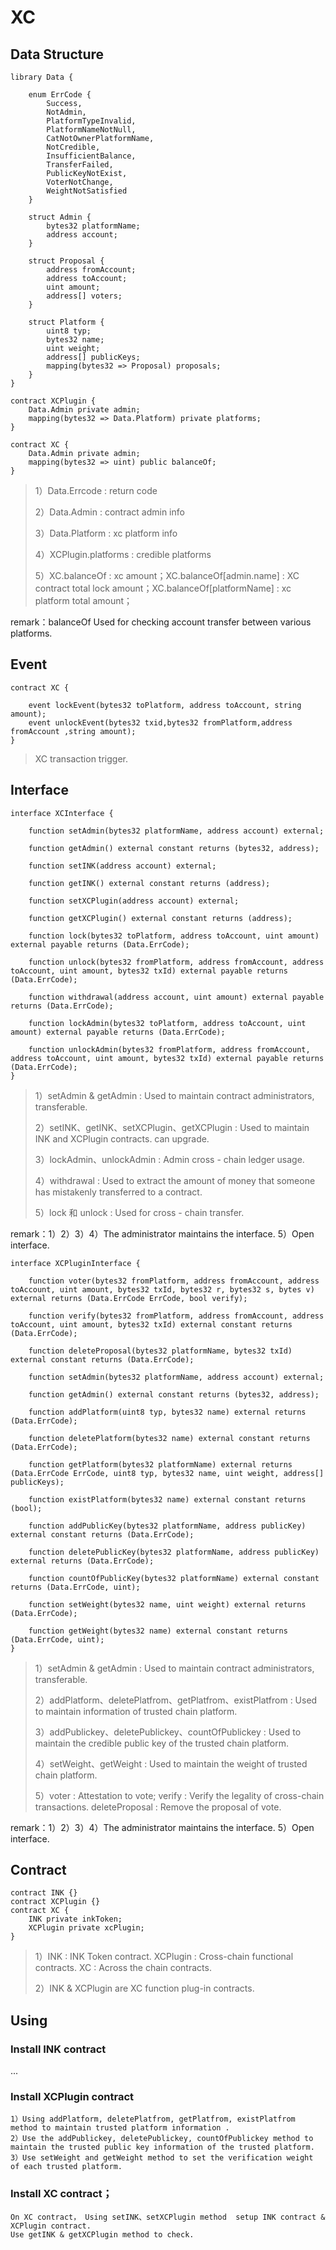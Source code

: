 # XC

## Data Structure 

```
library Data {

    enum ErrCode {
        Success,
        NotAdmin,
        PlatformTypeInvalid,
        PlatformNameNotNull,
        CatNotOwnerPlatformName,
        NotCredible,
        InsufficientBalance,
        TransferFailed,
        PublicKeyNotExist,
        VoterNotChange,
        WeightNotSatisfied
    }

    struct Admin {
        bytes32 platformName;
        address account;
    }

    struct Proposal {
        address fromAccount;
        address toAccount;
        uint amount;
        address[] voters;
    }

    struct Platform {
        uint8 typ;
        bytes32 name;
        uint weight;
        address[] publicKeys;
        mapping(bytes32 => Proposal) proposals;
    }
}

contract XCPlugin {
    Data.Admin private admin;
    mapping(bytes32 => Data.Platform) private platforms;
}

contract XC {
    Data.Admin private admin;
    mapping(bytes32 => uint) public balanceOf;
}
```

> 1）Data.Errcode : return code
> 
> 2）Data.Admin : contract admin info
> 
> 3）Data.Platform : xc platform info
>
> 4）XCPlugin.platforms : credible platforms
> 
> 5）XC.balanceOf : xc amount；XC.balanceOf[admin.name] : XC contract total lock amount；XC.balanceOf[platformName] : xc platform total amount；
> 

remark：balanceOf Used for checking account transfer between various platforms.


## Event

```
contract XC {

    event lockEvent(bytes32 toPlatform, address toAccount, string amount);
    event unlockEvent(bytes32 txid,bytes32 fromPlatform,address fromAccount ,string amount);
}
```

> XC transaction trigger.

## Interface 

```
interface XCInterface {

    function setAdmin(bytes32 platformName, address account) external;

    function getAdmin() external constant returns (bytes32, address);

    function setINK(address account) external;

    function getINK() external constant returns (address);

    function setXCPlugin(address account) external;

    function getXCPlugin() external constant returns (address);

    function lock(bytes32 toPlatform, address toAccount, uint amount) external payable returns (Data.ErrCode);

    function unlock(bytes32 fromPlatform, address fromAccount, address toAccount, uint amount, bytes32 txId) external payable returns (Data.ErrCode);

    function withdrawal(address account, uint amount) external payable returns (Data.ErrCode);

    function lockAdmin(bytes32 toPlatform, address toAccount, uint amount) external payable returns (Data.ErrCode);

    function unlockAdmin(bytes32 fromPlatform, address fromAccount, address toAccount, uint amount, bytes32 txId) external payable returns (Data.ErrCode);
}
```
> 1）setAdmin & getAdmin : Used to maintain contract administrators, transferable.
>
> 2）setINK、getINK、setXCPlugin、getXCPlugin : Used to maintain INK and XCPlugin contracts. can upgrade.
>
> 3）lockAdmin、unlockAdmin : Admin cross - chain ledger usage.
>
> 4）withdrawal : Used to extract the amount of money that someone has mistakenly transferred to a contract.
>
> 5）lock 和 unlock : Used for cross - chain transfer.
> 

remark：1）2）3）4）The administrator maintains the interface. 5）Open interface.

```
interface XCPluginInterface {

    function voter(bytes32 fromPlatform, address fromAccount, address toAccount, uint amount, bytes32 txId, bytes32 r, bytes32 s, bytes v) external returns (Data.ErrCode ErrCode, bool verify);

    function verify(bytes32 fromPlatform, address fromAccount, address toAccount, uint amount, bytes32 txId) external constant returns (Data.ErrCode);

    function deleteProposal(bytes32 platformName, bytes32 txId) external constant returns (Data.ErrCode);

    function setAdmin(bytes32 platformName, address account) external;

    function getAdmin() external constant returns (bytes32, address);

    function addPlatform(uint8 typ, bytes32 name) external returns (Data.ErrCode);

    function deletePlatform(bytes32 name) external constant returns (Data.ErrCode);

    function getPlatform(bytes32 platformName) external returns (Data.ErrCode ErrCode, uint8 typ, bytes32 name, uint weight, address[] publicKeys);

    function existPlatform(bytes32 name) external constant returns (bool);

    function addPublicKey(bytes32 platformName, address publicKey) external constant returns (Data.ErrCode);

    function deletePublicKey(bytes32 platformName, address publicKey) external returns (Data.ErrCode);

    function countOfPublicKey(bytes32 platformName) external constant returns (Data.ErrCode, uint);

    function setWeight(bytes32 name, uint weight) external returns (Data.ErrCode);

    function getWeight(bytes32 name) external constant returns (Data.ErrCode, uint);
}
```
> 1）setAdmin & getAdmin : Used to maintain contract administrators, transferable.
>
> 2）addPlatform、deletePlatfrom、getPlatfrom、existPlatfrom : Used to maintain information of trusted chain platform.
>
> 3）addPublickey、deletePublickey、countOfPublickey : Used to maintain the credible public key of the trusted chain platform.
>
> 4）setWeight、getWeight : Used to maintain the weight of trusted chain platform.
>
> 5）voter : Attestation to vote; verify : Verify the legality of cross-chain transactions. deleteProposal : Remove the proposal of vote.
> 

remark：1）2）3）4）The administrator maintains the interface. 5）Open interface.

## Contract

```
contract INK {}
contract XCPlugin {}
contract XC {
    INK private inkToken;
    XCPlugin private xcPlugin;
}
```
> 1）INK : INK Token contract. XCPlugin : Cross-chain functional contracts. XC : Across the chain contracts.
>
> 2）INK & XCPlugin are XC function plug-in contracts.
> 

## Using

### Install INK contract
...

### Install XCPlugin contract
```
1）Using addPlatform, deletePlatfrom, getPlatfrom, existPlatfrom method to maintain trusted platform information .
2）Use the addPublickey, deletePublickey, countOfPublickey method to maintain the trusted public key information of the trusted platform.
3）Use setWeight and getWeight method to set the verification weight of each trusted platform.
```

### Install XC contract；

```
On XC contract， Using setINK、setXCPlugin method  setup INK contract & XCPlugin contract.
Use getINK & getXCPlugin method to check.
```